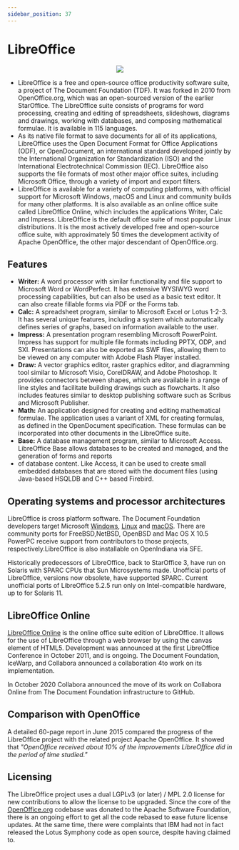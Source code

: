 ```yaml
---
sidebar_position: 37
---
```



# LibreOffice

<p align="center">
  <img src="https://i0.wp.com/itsfoss.com/wp-content/uploads/2017/12/LibreOffice-logo.jpeg?fit=800%2C450&ssl=1"/>
</p>

- LibreOffice is a free and open-source office productivity software suite, a project of The Document Foundation (TDF). It was forked in 2010 from OpenOffice.org, which was an
open-sourced version of the earlier StarOffice. The LibreOffice suite consists of programs for word processing, creating and editing of spreadsheets, slideshows, diagrams and 
drawings, working with databases, and composing mathematical formulae. It is available in 115 languages.
- As its native file format to save documents for all of its applications, LibreOffice uses the Open Document Format for Office Applications (ODF), or OpenDocument, an
international standard developed jointly by the International Organization for Standardization (ISO) and the International Electrotechnical Commission (IEC). LibreOffice also
supports the file formats of most other major office suites, including Microsoft Office, through a variety of import and export filters.
- LibreOffice is available for a variety of computing platforms, with official support for Microsoft Windows, macOS and Linux and community builds for many other platforms. 
It is also available as an online office suite called LibreOffice Online, which includes the applications Writer, Calc and Impress. LibreOffice is the default office suite of 
most popular Linux distributions. It is the most actively developed free and open-source office suite, with approximately 50 times the development activity of 
Apache OpenOffice, the other major descendant of OpenOffice.org.


## Features
- **Writer:**	A word processor with similar functionality and file support to Microsoft Word or WordPerfect. It has extensive WYSIWYG word processing capabilities, but can also 
be used as a basic text editor. It can also create fillable forms via PDF or the Forms tab.
- **Calc:** A spreadsheet program, similar to Microsoft Excel or Lotus 1-2-3. It has several unique features, including a system which automatically defines series of graphs,
based on information available to the user.
- **Impress:**	A presentation program resembling Microsoft PowerPoint. Impress has support for multiple file formats including PPTX, ODP, and SXI. Presentations can also be 
exported as SWF files, allowing them to be viewed on any computer with Adobe Flash Player installed.
- **Draw:**	A vector graphics editor, raster graphics editor, and diagramming tool similar to Microsoft Visio, CorelDRAW, and Adobe Photoshop. It provides connectors between
shapes, which are available in a range of line styles and facilitate building drawings such as flowcharts. It also includes features similar to desktop publishing software
such as Scribus and Microsoft Publisher.
- **Math:**	An application designed for creating and editing mathematical formulae. The application uses a variant of XML for creating formulas, as defined in the OpenDocument
specification. These formulas can be incorporated into other documents in the LibreOffice suite.
-	**Base:**	A database management program, similar to Microsoft Access. LibreOffice Base allows databases to be created and managed, and the generation of forms and reports 
-	of database content. Like Access, it can be used to create small embedded databases that are stored with the document files (using Java-based HSQLDB and C++ based Firebird.

## Operating systems and processor architectures
LibreOffice is cross platform software. The Document Foundation developers target Microsoft [Windows](https://www.libreoffice.org/download/download/?type=win-x86_64&version=7.2.1&lang=en-GB), [Linux](https://www.libreoffice.org/download/download/?type=rpm-x86_64&version=7.2.1&lang=en-GB) and [macOS](https://www.libreoffice.org/download/download/?type=mac-x86_64&version=7.1.6&lang=en-GB).
There are community ports for FreeBSD,NetBSD, OpenBSD and Mac OS X 10.5 PowerPC receive support from contributors to those projects, respectively.LibreOffice is also installable
on OpenIndiana via SFE.

Historically predecessors of LibreOffice, back to StarOffice 3, have run on Solaris with SPARC CPUs that Sun Microsystems made. Unofficial ports of 
LibreOffice, versions now obsolete, have supported SPARC. Current unofficial ports of LibreOffice 5.2.5 run only on Intel-compatible hardware, up to for Solaris 11.

## LibreOffice Online
[LibreOffice Online](https://www.libreoffice.org/download/libreoffice-online/) is the online office suite edition of LibreOffice. It allows for the use of LibreOffice through a web browser by using the canvas element of HTML5.
Development was announced at the first LibreOffice Conference in October 2011, and is ongoing. The Document Foundation, IceWarp, and Collabora announced a collaboration
4to work on its implementation. 

In October 2020 Collabora announced the move of its work on Collabora Online from The Document Foundation infrastructure to GitHub.

## Comparison with OpenOffice
A detailed 60-page report in June 2015 compared the progress of the LibreOffice project with the related project Apache OpenOffice. It showed that *"OpenOffice received
about 10% of the improvements LibreOffice did in the period of time studied."*

## Licensing
The LibreOffice project uses a dual LGPLv3 (or later) / MPL 2.0 license for new contributions to allow the license to be upgraded. Since the core of the [OpenOffice.org](https://www.openoffice.org/)
codebase was donated to the Apache Software Foundation, there is an ongoing effort to get all the code rebased to ease future license updates. At the same time, there were 
complaints that IBM had not in fact released the Lotus Symphony code as open source, despite having claimed to. 
